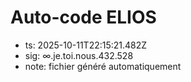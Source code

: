 # Auto-code ELIOS
- ts: 2025-10-11T22:15:21.482Z
- sig: ∞.je.toi.nous.432.528
- note: fichier généré automatiquement